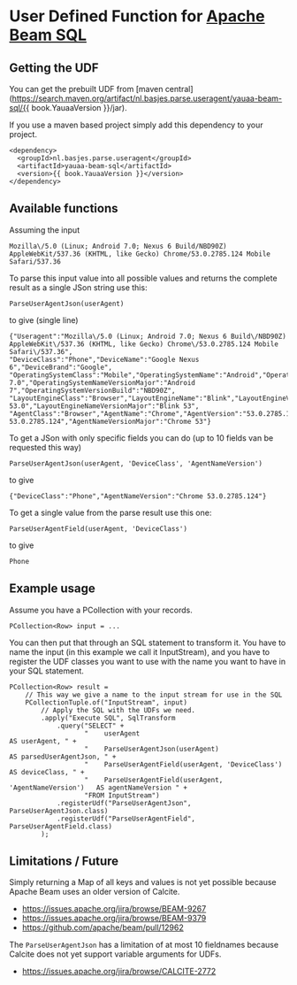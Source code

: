 # User Defined Function for [Apache Beam SQL](https://beam.apache.org)

## Getting the UDF
You can get the prebuilt UDF from [maven central](https://search.maven.org/artifact/nl.basjes.parse.useragent/yauaa-beam-sql/{{ book.YauaaVersion }}/jar).

If you use a maven based project simply add this dependency to your project.

<pre><code>&lt;dependency&gt;
  &lt;groupId&gt;nl.basjes.parse.useragent&lt;/groupId&gt;
  &lt;artifactId&gt;yauaa-beam-sql&lt;/artifactId&gt;
  &lt;version&gt;{{ book.YauaaVersion }}&lt;/version&gt;
&lt;/dependency&gt;
</code></pre>

## Available functions

Assuming the input

    Mozilla\/5.0 (Linux; Android 7.0; Nexus 6 Build/NBD90Z) AppleWebKit/537.36 (KHTML, like Gecko) Chrome/53.0.2785.124 Mobile Safari/537.36

To parse this input value into all possible values and returns the complete result as a single JSon string use this:

    ParseUserAgentJson(userAgent)

to give (single line)

    {"Useragent":"Mozilla\/5.0 (Linux; Android 7.0; Nexus 6 Build\/NBD90Z) AppleWebKit\/537.36 (KHTML, like Gecko) Chrome\/53.0.2785.124 Mobile Safari\/537.36",
    "DeviceClass":"Phone","DeviceName":"Google Nexus 6","DeviceBrand":"Google",
    "OperatingSystemClass":"Mobile","OperatingSystemName":"Android","OperatingSystemVersion":"7.0","OperatingSystemVersionMajor":"7","OperatingSystemNameVersion":"Android 7.0","OperatingSystemNameVersionMajor":"Android 7","OperatingSystemVersionBuild":"NBD90Z",
    "LayoutEngineClass":"Browser","LayoutEngineName":"Blink","LayoutEngineVersion":"53.0","LayoutEngineVersionMajor":"53","LayoutEngineNameVersion":"Blink 53.0","LayoutEngineNameVersionMajor":"Blink 53",
    "AgentClass":"Browser","AgentName":"Chrome","AgentVersion":"53.0.2785.124","AgentVersionMajor":"53","AgentNameVersion":"Chrome 53.0.2785.124","AgentNameVersionMajor":"Chrome 53"}

To get a JSon with only specific fields you can do (up to 10 fields van be requested this way)

    ParseUserAgentJson(userAgent, 'DeviceClass', 'AgentNameVersion')

to give

    {"DeviceClass":"Phone","AgentNameVersion":"Chrome 53.0.2785.124"}

To get a single value from the parse result use this one:

    ParseUserAgentField(userAgent, 'DeviceClass')

to give

    Phone

## Example usage
Assume you have a PCollection with your records.

    PCollection<Row> input = ...

You can then put that through an SQL statement to transform it.
You have to name the input (in this example we call it InputStream),
and you have to register the UDF classes you want to use with the name you want to have in your SQL statement.

    PCollection<Row> result =
        // This way we give a name to the input stream for use in the SQL
        PCollectionTuple.of("InputStream", input)
            // Apply the SQL with the UDFs we need.
            .apply("Execute SQL", SqlTransform
                .query("SELECT" +
                       "    userAgent                                            AS userAgent, " +
                       "    ParseUserAgentJson(userAgent)                        AS parsedUserAgentJson, " +
                       "    ParseUserAgentField(userAgent, 'DeviceClass')        AS deviceClass, " +
                       "    ParseUserAgentField(userAgent, 'AgentNameVersion')   AS agentNameVersion " +
                       "FROM InputStream")
                .registerUdf("ParseUserAgentJson",  ParseUserAgentJson.class)
                .registerUdf("ParseUserAgentField", ParseUserAgentField.class)
            );

## Limitations / Future
Simply returning a Map of all keys and values is not yet possible because Apache Beam uses an older version of Calcite.
- https://issues.apache.org/jira/browse/BEAM-9267
- https://issues.apache.org/jira/browse/BEAM-9379
- https://github.com/apache/beam/pull/12962

The `ParseUserAgentJson` has a limitation of at most 10 fieldnames because Calcite does not yet support variable arguments for UDFs.
- https://issues.apache.org/jira/browse/CALCITE-2772
